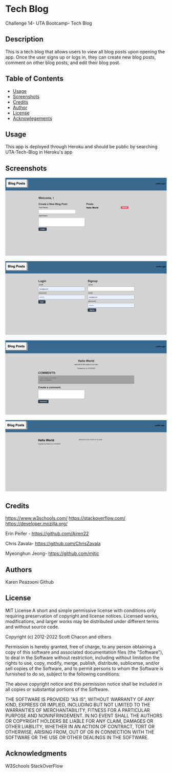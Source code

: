 # Tech Blog
Challenge 14- UTA Bootcamp- Tech Blog

## Description
This is a tech blog that allows users to view all blog posts upon opening the app. Once the user signs up or logs in, they can create new blog posts, comment on other blog posts, and edit their blog post. 

## Table of Contents  
  * [Usage](#usage)
  * [Screenshots](#screenshots)
  * [Credits](#credits)
  * [Author](#author)
  * [License](#license)
  * [Acknowlegements](#acknowlegements)


## Usage
This app is deployed through Heroku and should be public by searching UTA-Tech-Blog in Heroku's app


## Screenshots
![Alt text](assets/Screen%20Shot%202023-02-20%20at%209.03.16%20AM.png)

![Alt text](assets/Screen%20Shot%202023-02-20%20at%209.02.31%20AM.png)

![Alt text](assets/Screen%20Shot%202023-02-20%20at%209.02.20%20AM.png)

![Alt text](assets/Screen%20Shot%202023-02-20%20at%209.02.11%20AM.png)

## Credits
https://www.w3schools.com/
https://stackoverflow.com/
https://developer.mozilla.org/

Erin Peifer - https://github.com/Airen22

Chris Zavala- https://github.com/ChrisZavala

Myeonghun Jeong- https://github.com/mjtic

## Authors

Karen Peazooni Github

## License
MIT License A short and simple permissive license with conditions only requiring preservation of copyright and license notices. Licensed works, modifications, and larger works may be distributed under different terms and without source code.

Copyright (c) 2012-2022 Scott Chacon and others

Permission is hereby granted, free of charge, to any person obtaining a copy of this software and associated documentation files (the "Software"), to deal in the Software without restriction, including without limitation the rights to use, copy, modify, merge, publish, distribute, sublicense, and/or sell copies of the Software, and to permit persons to whom the Software is furnished to do so, subject to the following conditions:

The above copyright notice and this permission notice shall be included in all copies or substantial portions of the Software.

THE SOFTWARE IS PROVIDED "AS IS", WITHOUT WARRANTY OF ANY KIND, EXPRESS OR IMPLIED, INCLUDING BUT NOT LIMITED TO THE WARRANTIES OF MERCHANTABILITY, FITNESS FOR A PARTICULAR PURPOSE AND NONINFRINGEMENT. IN NO EVENT SHALL THE AUTHORS OR COPYRIGHT HOLDERS BE LIABLE FOR ANY CLAIM, DAMAGES OR OTHER LIABILITY, WHETHER IN AN ACTION OF CONTRACT, TORT OR OTHERWISE, ARISING FROM, OUT OF OR IN CONNECTION WITH THE SOFTWARE OR THE USE OR OTHER DEALINGS IN THE SOFTWARE.

## Acknowledgments

W3Schools 
StackOverFlow